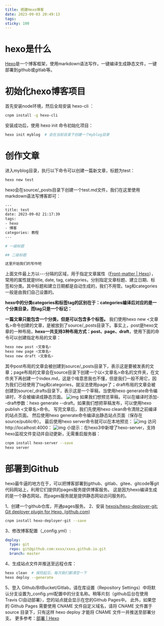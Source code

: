 ```yaml
---
title: 搭建Hexo博客
date: 2023-09-03 20:49:13
tags:
sticky: 100
---
```


# hexo是什么
[Hexo](https://hexo.io/zh-cn/)是一个博客框架，使用markdown语法写作，一键编译生成静态文件，一键部署到github或gitlab等。
# 初始化hexo博客项目
首先安装node环境，然后全局安装 hexo-cli ：
```bash
cnpm install -g hexo-cli
```
安装成功后，使用 hexo init 命令初始化项目：
```bash
hexo init myblog  # 会在当前目录下创建一个myblog目录
```
# 创作文章
进入myblog目录，执行以下命令可以创建一篇新文章，标题为test：
```bash
hexo new test
```
hexo会在source/_posts目录下创建一个test.md文件，我们在这里使用markdown语法写博客即可：
```bash
---
title: test
date: 2023-09-02 21:17:39
tags: 
- hexo
- 博客
categories: 教程
---

# 一级标题

## 二级标题

这里开始我们的写作吧
```
上面文件最上方以---分隔的区域，用于指定文章属性（[Front-matter | Hexo](https://hexo.io/zh-cn/docs/front-matter)），常用的属性就是title, date, tag, categories，分别指定文章标题、建立日期、标签和分类。其中标题和建立日期都是自动生成的，我们不用管。tag和categories一般是由我们自己设置的。

**hexo中的分类categories和标签tag的区别在于：categories编译后对应的是一个分类目录，而tag只是一个标记：**

**一篇文章只能包含一个分类，但是可以包含多个标签。**
我们使用hexo new <文章名>命令创建的文章，是被放到了source/_posts目录下。事实上，post是hexo文章的一种布局，**hexo一共支持3种布局方式：post、page、draft**，使用下面的命令可以创建指定布局的文章：
```bash
hexo new post <文章名>
hexo new page <文章名>
hexo new draft <文章名>
```
其中post布局的文章会被创建到source/_posts目录下，表示这是要被发表的文章；page布局的文章会在source目录下创建一个以<文章名>命名的文件夹，在文件夹下再创建一个index.md，这是个啥意思我也不懂，但是我们一般不用它，因为我们已经使用了tag和categories，就没法使用page了；draft布局的文章会被创建到source/_drafts目录下，表示这是一个草稿，当使用hexo generate命令编译时，不会被编译成静态页面。
![img](image.png)
如果我们想预览草稿，可以在编译时添加--draft参数：hexo generate --draft。如果我们想把草稿发布，可以使用hexo publish <文章名>命令。
写完文章后，我们先使用hexo clean命令清除之前编译的站点页面。
然后使用hexo generate命令编译出静态站点页面（保存在source/public中）。
最后使用hexo server命令就可以在本地预览：
![img](image1.png)
访问http://localhost:4000：
![img](image2.png)
小提示：在hexo3中新增了hexo-server，支持hexo监视文件变动并自动更新，无需重启服务器：
```bash
cnpm install hexo-server --save
hexo server
```
# 部署到Github
hexo最牛逼的地方在于，可以把博客部署到github、gitlab、gitee、gitcode等git代码网站上，利用它们提供的pages服务提供博客服务。
这是因为hexo编译生成的是一个静态网站，而pages服务就是提供静态网站访问服务的。

1、创建一个github仓库，开通pages服务。
2、安装 [hexojs/hexo-deployer-git: Git deployer plugin for Hexo. (github.com)](https://github.com/hexojs/hexo-deployer-git)
```bash
cnpm install hexo-deployer-git --save
```
3、修改博客配置（_config.yml）:
```yaml
deploy:
  type: git
  repo: git@github.com:xxxx/xxxx.github.io.git
  branch: master
```
4、生成站点文件并推送至远程仓库：
```bash
hexo clean  # 保险起见，每次我们都清空一下
hexo deploy --generate
```
5、登入 Github/BitBucket/Gitlab，请在库设置（Repository Settings）中将默认分支设置为_config.yml配置中的分支名称。稍等片刻（github后台在使用Travis CI自动部署），您的站点就会显示在您的Github Pages中。
此外，如果您的 Github Pages 需要使用 CNAME 文件自定义域名，请将 CNAME 文件置于 source 目录下，只有这样 hexo deploy 才能将 CNAME 文件一并推送至部署分支。
更多参考：[部署 | Hexo](https://hexo.io/zh-cn/docs/one-command-deployment)